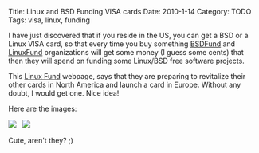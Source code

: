 Title: Linux and BSD Funding VISA cards
Date: 2010-1-14
Category: TODO
Tags: visa, linux, funding

I have just discovered that if you reside in the US, you can get a BSD or a Linux VISA card, so that every time you buy something
[BSDFund](http://bsdfund.org/) and [LinuxFund](http://www.linuxfund.org/) organizations will get some money (I guess some cents) that then
they will spend on funding some Linux/BSD free software projects.

This [Linux Fund](http://www.linuxfund.org/cards/) webpage, says that they are preparing to revitalize their other cards in North America
and launch a card in Europe. Without any doubt, I would get one. Nice idea!

Here are the images:

![](/pictures/bsdcard250.jpg)   ![](/pictures/cardbig.jpg)

Cute, aren't they? ;)
